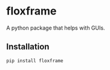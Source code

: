 # floxframe

A python package that helps with GUIs.

## Installation

```bash
pip install floxframe
```
